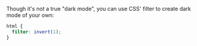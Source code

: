 




Though it's not a true "dark mode", you can use CSS' filter to create dark mode of your own:

```CSS
html {
  filter: invert(1);
}
```



